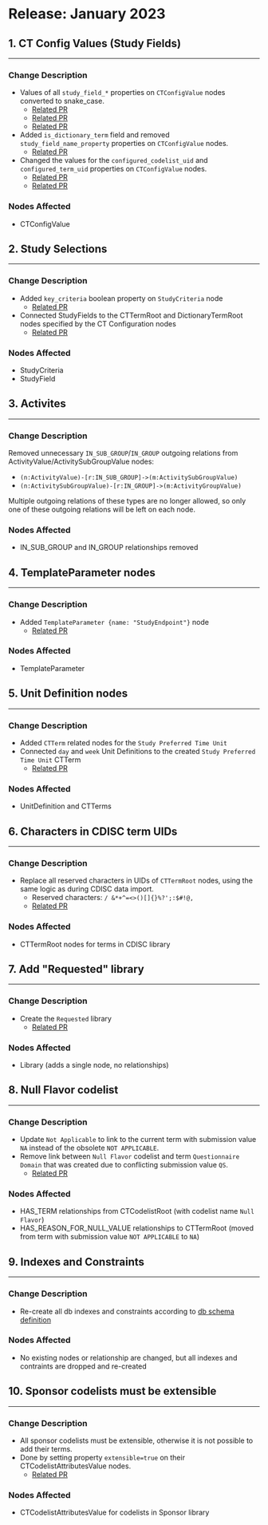 # Release: January 2023


## 1. CT Config Values (Study Fields)
-------------------------------------  
### Change Description
- Values of all `study_field_*` properties on `CTConfigValue` nodes converted to snake_case.
  - [Related PR](https://orgremoved.visualstudio.com/Clinical-MDR/_git/studybuilder-import/pullrequest/69876?_a=files)
  - [Related PR](https://orgremoved.visualstudio.com/Clinical-MDR/_git/studybuilder-import/pullrequest/64722?_a=files)
  - [Related PR](https://orgremoved.visualstudio.com/Clinical-MDR/_git/clinical-mdr-api/pullrequest/65014?_a=files&path=/clinical_mdr_api/domain/study_definition_aggregate/registry_identifiers.py)
- Added `is_dictionary_term` field and removed `study_field_name_property` properties on `CTConfigValue` nodes.
  - [Related PR](https://dev.azure.com/orgremoved/Clinical-MDR/_git/clinical-mdr-api/pullrequest/64239?_a=files&path=/clinical_mdr_api/domain_repositories/models/configuration.py)
- Changed the values for the `configured_codelist_uid` and `configured_term_uid` properties on `CTConfigValue` nodes.
  - [Related PR](https://dev.azure.com/orgremoved/Clinical-MDR/_git/studybuilder-import/pullrequest/64722?_a=files&path=/datafiles/configuration/study_fields_configuration.csv)
  - [Related PR](https://dev.azure.com/orgremoved/Clinical-MDR/_git/studybuilder-import/pullrequest/67613?_a=files&path=/datafiles/configuration/study_fields_configuration.csv)

### Nodes Affected
- CTConfigValue


## 2. Study Selections
-------------------------------------
### Change Description
- Added `key_criteria` boolean property on `StudyCriteria` node
  - [Related PR](https://dev.azure.com/orgremoved/Clinical-MDR/_git/clinical-mdr-api/pullrequest/62868?_a=files&path=/clinical_mdr_api/domain_repositories/models/study_selections.py)
- Connected StudyFields to the CTTermRoot and DictionaryTermRoot nodes specified by the CT Configuration nodes
  - [Related PR](https://dev.azure.com/orgremoved/Clinical-MDR/_git/clinical-mdr-api/pullrequest/64239?_a=files&path=/clinical_mdr_api/domain_repositories/study_definition/study_definition_repository_impl.py)

### Nodes Affected
- StudyCriteria
- StudyField


## 3. Activites
-------------------------------------
### Change Description
Removed unnecessary `IN_SUB_GROUP`/`IN_GROUP` outgoing relations from ActivityValue/ActivitySubGroupValue nodes:
- `(n:ActivityValue)-[r:IN_SUB_GROUP]->(m:ActivitySubGroupValue)`
- `(n:ActivitySubGroupValue)-[r:IN_GROUP]->(m:ActivityGroupValue)`

Multiple outgoing relations of these types are no longer allowed, so only one of these outgoing relations will be left on each node.
### Nodes Affected
- IN_SUB_GROUP and IN_GROUP relationships removed


## 4. TemplateParameter nodes
-------------------------------------
### Change Description
- Added `TemplateParameter {name: "StudyEndpoint"}` node
  - [Related PR](https://dev.azure.com/orgremoved/Clinical-MDR/_git/neo4j-mdr-db/pullrequest/59375?_a=files)

### Nodes Affected
- TemplateParameter


## 5. Unit Definition nodes
-------------------------------------
### Change Description
- Added `CTTerm` related nodes for the `Study Preferred Time Unit`
- Connected `day` and `week` Unit Definitions to the created `Study Preferred Time Unit` CTTerm
  - [Related PR](https://dev.azure.com/orgremoved/Clinical-MDR/_git/studybuilder-import/pullrequest/72728)

### Nodes Affected
- UnitDefinition and CTTerms


## 6. Characters in CDISC term UIDs
-------------------------------------
### Change Description

- Replace all reserved characters in UIDs of `CTTermRoot` nodes, using the same logic as during CDISC data import.
  - Reserved characters: `/ &*+^=<>()[]{}%?';:$#!@,`
  - [Related PR](https://dev.azure.com/orgremoved/Clinical-MDR/_git/mdr-standards-import/pullrequest/74939)

### Nodes Affected
- CTTermRoot nodes for terms in CDISC library


## 7. Add "Requested" library
-------------------------------------
### Change Description
- Create the `Requested` library
  - [Related PR](https://dev.azure.com/orgremoved/Clinical-MDR/_git/studybuilder-import/pullrequest/72728)

### Nodes Affected
- Library (adds a single node, no relationships)


## 8. Null Flavor codelist
-------------------------------------
### Change Description
- Update `Not Applicable` to link to the current term with submission value `NA` instead of the obsolete `NOT APPLICABLE`.
- Remove link between `Null Flavor` codelist and term `Questionnaire Domain` that was created due to conflicting submission value `QS`.
  - [Related PR](https://dev.azure.com/orgremoved/Clinical-MDR/_git/studybuilder-import/pullrequest/72435)

### Nodes Affected
- HAS_TERM relationships from CTCodelistRoot (with codelist name `Null Flavor`)
- HAS_REASON_FOR_NULL_VALUE relationships to CTTermRoot (moved from term with submission value `NOT APPLICABLE` to `NA`)


## 9. Indexes and Constraints
-------------------------------------
### Change Description
- Re-create all db indexes and constraints according to [db schema definition](https://orgremoved.visualstudio.com/Clinical-MDR/_git/neo4j-mdr-db?path=/db_schema.py&version=GBmain&_a=contents)

### Nodes Affected
- No existing nodes or relationship are changed, but all indexes and contraints are dropped and re-created


## 10. Sponsor codelists must be extensible
-------------------------------------
### Change Description
- All sponsor codelists must be extensible, otherwise it is not possible to add their terms.
- Done by setting property `extensible=true` on their CTCodelistAttributesValue nodes.
  - [Related PR](https://dev.azure.com/orgremoved/Clinical-MDR/_git/studybuilder-import/pullrequest/69674)

### Nodes Affected
- CTCodelistAttributesValue for codelists in Sponsor library

